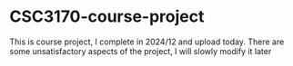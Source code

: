 # CSC3170-course-project

This is course project, I complete in 2024/12 and upload today. There are some unsatisfactory aspects of the project, I will slowly modify it later

